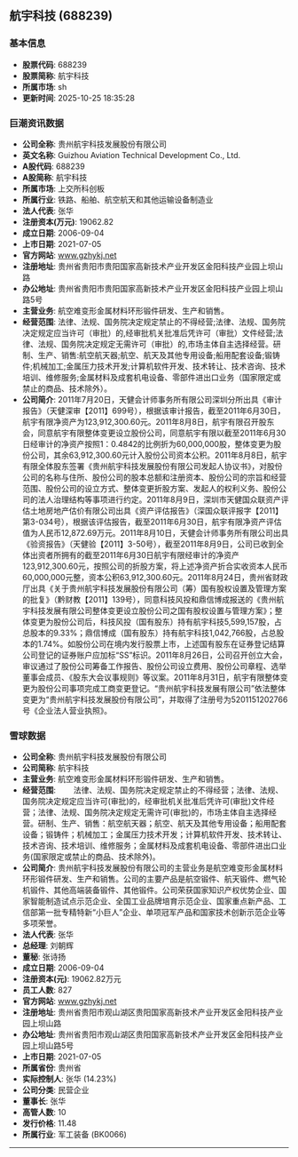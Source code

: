 ## 航宇科技 (688239)

### 基本信息

- **股票代码**: 688239
- **股票简称**: 航宇科技
- **所属市场**: sh
- **更新时间**: 2025-10-25 18:35:28

### 巨潮资讯数据

- **公司全称**: 贵州航宇科技发展股份有限公司
- **英文名称**: Guizhou Aviation Technical Development Co., Ltd.
- **A股代码**: 688239
- **A股简称**: 航宇科技
- **所属市场**: 上交所科创板
- **所属行业**: 铁路、船舶、航空航天和其他运输设备制造业
- **法人代表**: 张华
- **注册资本(万元)**: 19062.82
- **成立日期**: 2006-09-04
- **上市日期**: 2021-07-05
- **官方网站**: www.gzhykj.net
- **注册地址**: 贵州省贵阳市贵阳国家高新技术产业开发区金阳科技产业园上坝山路
- **办公地址**: 贵州省贵阳市贵阳国家高新技术产业开发区金阳科技产业园上坝山路5号
- **主营业务**: 航空难变形金属材料环形锻件研发、生产和销售。
- **经营范围**: 法律、法规、国务院决定规定禁止的不得经营;法律、法规、国务院决定规定应当许可（审批）的,经审批机关批准后凭许可（审批）文件经营;法律、法规、国务院决定规定无需许可（审批）的,市场主体自主选择经营。研制、生产、销售:航空航天器;航空、航天及其他专用设备;船用配套设备;锻铸件;机械加工;金属压力技术开发;计算机软件开发、技术转让、技术咨询、技术培训、维修服务;金属材料及成套机电设备、零部件进出口业务（国家限定或禁止的商品、技术除外）。
- **公司简介**: 2011年7月20日，天健会计师事务所有限公司深圳分所出具《审计报告》（天健深审【2011】699号），根据该审计报告，截至2011年6月30日，航宇有限净资产为123,912,300.60元。2011年8月8日，航宇有限召开股东会，同意航宇有限整体变更设立股份公司，同意航宇有限以截至2011年6月30日经审计的净资产按照1：0.4842的比例折为60,000,000股，整体变更为股份公司，其余63,912,300.60元计入股份公司资本公积。2011年8月8日，航宇有限全体股东签署《贵州航宇科技发展股份有限公司发起人协议书》，对股份公司的名称与住所、股份公司的股本总额和注册资本、股份公司的宗旨和经营范围、股份公司的设立方式、整体变更折股方案、发起人的权利义务、股份公司的法人治理结构等事项进行约定。2011年8月9日，深圳市天健国众联资产评估土地房地产估价有限公司出具《资产评估报告》（深国众联评报字【2011】第3-034号），根据该评估报告，截至2011年6月30日，航宇有限净资产评估值为人民币12,872.69万元。2011年8月10日，天健会计师事务所有限公司出具《验资报告》（天健验【2011】3-50号），截至2011年8月9日，公司已收到全体出资者所拥有的截至2011年6月30日航宇有限经审计的净资产123,912,300.60元，按照公司的折股方案，将上述净资产折合实收资本人民币60,000,000元整，资本公积63,912,300.60元。2011年8月24日，贵州省财政厅出具《关于贵州航宇科技发展股份有限公司（筹）国有股权设置及管理方案的批复》（黔财教【2011】139号），同意科技风投和鼎信博成报送的《贵州航宇科技发展有限公司整体变更设立股份公司之国有股权设置与管理方案》；整体变更为股份公司后，科技风投（国有股东）持有航宇科技5,599,157股，占总股本的9.33%；鼎信博成（国有股东）持有航宇科技1,042,766股，占总股本的1.74%。如股份公司在境内发行股票上市，上述国有股东在证券登记结算公司登记的证券账户应加标“SS”标识。2011年8月26日，公司召开创立大会，审议通过了股份公司筹备工作报告、股份公司设立费用、股份公司章程、选举董事会成员、《股东大会议事规则》等议案。2011年8月31日，航宇有限整体变更为股份公司事项完成工商变更登记。“贵州航宇科技发展有限公司”依法整体变更为“贵州航宇科技发展股份有限公司”，并取得了注册号为5201151202766号《企业法人营业执照》。

### 雪球数据

- **公司全称**: 贵州航宇科技发展股份有限公司
- **公司简称**: 航宇科技
- **主营业务**: 航空难变形金属材料环形锻件研发、生产和销售。
- **经营范围**: 　　法律、法规、国务院决定规定禁止的不得经营；法律、法规、国务院决定规定应当许可(审批)的，经审批机关批准后凭许可(审批)文件经营；法律、法规、国务院决定规定无需许可(审批)的，市场主体自主选择经营。研制、生产、销售：航空航天器；航空、航天及其他专用设备；船用配套设备；锻铸件；机械加工；金属压力技术开发；计算机软件开发、技术转让、技术咨询、技术培训、维修服务；金属材料及成套机电设备、零部件进出口业务(国家限定或禁止的商品、技术除外)。
- **公司简介**: 贵州航宇科技发展股份有限公司的主营业务是航空难变形金属材料环形锻件研发、生产和销售。公司的主要产品是航空锻件、航天锻件、燃气轮机锻件、其他高端装备锻件、其他锻件。公司荣获国家知识产权优势企业、国家智能制造试点示范企业、全国工业品牌培育示范企业、国家重点新产品、工信部第一批专精特新“小巨人”企业、单项冠军产品和国家技术创新示范企业等多项荣誉。
- **法人代表**: 张华
- **总经理**: 刘朝辉
- **董秘**: 张诗扬
- **成立日期**: 2006-09-04
- **注册资本(元)**: 19062.82万元
- **员工人数**: 827
- **官方网站**: www.gzhykj.net
- **注册地址**: 贵州省贵阳市观山湖区贵阳国家高新技术产业开发区金阳科技产业园上坝山路
- **办公地址**: 贵州省贵阳市观山湖区贵阳国家高新技术产业开发区金阳科技产业园上坝山路5号
- **上市日期**: 2021-07-05
- **所属省份**: 贵州省
- **实际控制人**: 张华 (14.23%)
- **公司分类**: 民营企业
- **董事长**: 张华
- **高管人数**: 10
- **发行价格**: 11.48
- **所属行业**: 军工装备 (BK0066)

---